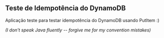 ## Teste de Idempotência do DynamoDB

Aplicação teste para testar idempotência do DynamoDB usando PutItem :)

_(I don't speak Java fluently -- forgive me for my convention mistakes)_